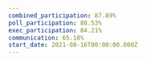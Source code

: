 ```yaml
---
combined_participation: 87.89%
poll_participation: 88.53%
exec_participation: 84.21%
communication: 65.18%
start_date: 2021-08-16T00:00:00.000Z
---
```

